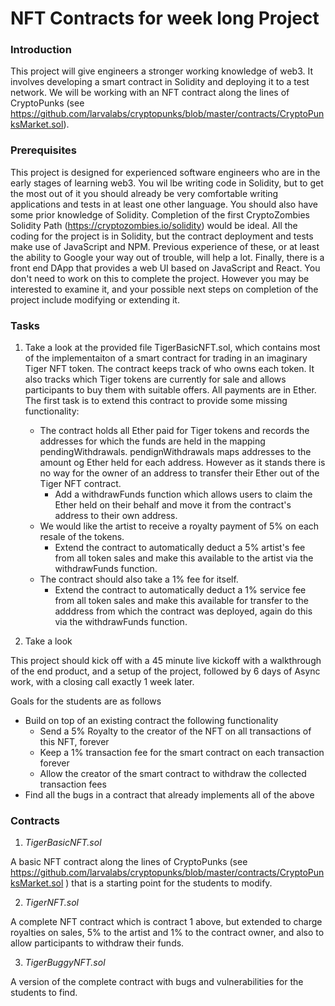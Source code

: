 # NFT Contracts for week long Project

### Introduction
This project will give engineers a stronger working knowledge of web3. It involves developing a smart contract in Solidity and deploying it to a test network. We will be working with an NFT contract along the lines of CryptoPunks (see https://github.com/larvalabs/cryptopunks/blob/master/contracts/CryptoPunksMarket.sol).

### Prerequisites
This project is designed for experienced software engineers who are in the early stages of learning web3. You wil lbe writing code in Solidity, but to get the most out of it you should already be very comfortable writing applications and tests in at least one other language. You should also have some prior knowledge of Solidity. Completion of the first CryptoZombies Solidity Path (https://cryptozombies.io/solidity) would be ideal. All the coding for the project is in Solidity, but the contract deployment and tests make use of JavaScript and NPM. Previous experience of these, or at least the ability to Google your way out of trouble, will help a lot. Finally, there is a front end DApp that provides a web UI based on JavaScript and React. You don't need to work on this to complete the project. However you may be interested to examine it, and your possible next steps on completion of the project include modifying or extending it.

### Tasks

1. Take a look at the provided file TigerBasicNFT.sol, which contains most of the implementaiton of a smart contract for trading in an imaginary Tiger NFT token. The contract keeps track of who owns each token. It also tracks which Tiger tokens are currently for sale and allows participants to buy them with suitable offers. All payments are in Ether. The first task is to extend this contract to provide some missing functionality:
    - The contract holds all Ether paid for Tiger tokens and records the addresses for which the funds are held in the mapping pendingWithdrawals. pendignWithdrawals maps addresses to the amount og Ether held for each address. However as it stands there is no way for the owner of an address to transfer their Ether out of the Tiger NFT contract.
        - Add a withdrawFunds function which allows users to claim the Ether held on their behalf and move it from the contract's address to their own address.
    - We would like the artist to receive a royalty payment of 5% on each resale of the tokens.
        - Extend the contract to automatically deduct a 5% artist's fee from all token sales and make this available to the artist via the withdrawFunds function.
    - The contract should also take a 1% fee for itself.
        - Extend the contract to automatically deduct a 1% service fee from all token sales and make this available for transfer to the adddress from which the contract was deployed, again do this via the withdrawFunds function.
        
2. Take a look 







This project should kick off with a 45 minute live kickoff with a walkthrough of the end product, and a setup of the project, followed by 6 days of Async work, with a closing call exactly 1 week later.

Goals for the students are as follows

- Build on top of an existing contract the following functionality
  - Send a 5% Royalty to the creator of the NFT on all transactions of this NFT, forever
  - Keep a 1% transaction fee for the smart contract on each transaction forever
  - Allow the creator of the smart contract to withdraw the collected transaction fees
 - Find all the bugs in a contract that already implements all of the above
 
### Contracts

1. _TigerBasicNFT.sol_ 

  A basic NFT contract along the lines of CryptoPunks (see https://github.com/larvalabs/cryptopunks/blob/master/contracts/CryptoPunksMarket.sol ) that is a starting point for the students to modify.

2. _TigerNFT.sol_ 
  
  A complete NFT contract which is contract 1 above, but extended to charge royalties on sales, 5% to the artist and 1% to the contract owner, and also to allow participants to withdraw their funds.

3. _TigerBuggyNFT.sol_

  A version of the complete contract with bugs and vulnerabilities for the students to find.
 
